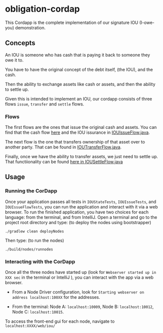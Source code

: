 # obligation-cordap

This Cordapp is the complete implementation of our signature IOU (I-owe-you) demonstration.

## Concepts

An IOU is someone who has cash that is paying it back to someone they owe it to.

You have to have the original concept of the debt itself, (the IOU), and the cash.

Then the ability to exchange assets like cash or assets, and then the ability to settle up.

Given this is intended to implement an IOU, our cordapp consists of three flows `issue`, `transfer` and `settle` flows.


### Flows

The first flows are the ones that issue the original cash and assets. You can find that the cash flow [here](./workflows/src/main/java/net/corda/samples/flows/SelfIssueCashFlow.java#L24-L32) and the IOU issurance in [IOUIssueFlow.java](./workflows/src/main/java/net/corda/samples/flows/IOUIssueFlow.java#L40-L80).

The next flow is the one that transfers ownership of that asset over to another party. That can be found in [IOUTransferFlow.java](./workflows/src/main/java/net/corda/samples/flows/IOUTransferFlow.java#L132-L159).


Finally, once we have the ability to transfer assets, we just need to settle up. That functiionality can be found [here in IOUSettleFlow.java](./workflows/src/main/java/net/corda/samples/flows/IOUSettleFlow.java#L54-L116)



## Usage

### Running the CorDapp

Once your application passes all tests in `IOUStateTests`, `IOUIssueTests`, and `IOUIssueFlowTests`, you can run the application and
interact with it via a web browser. To run the finished application, you have two choices for each language: from the terminal, and from IntelliJ.
Open a terminal and go to the project root directory and type: (to deploy the nodes using bootstrapper)
```
./gradlew clean deployNodes
```
Then type: (to run the nodes)
```
./build/nodes/runnodes
```
### Interacting with the CorDapp

Once all the three nodes have started up (look for `Webserver started up in XXX sec` in the terminal or IntelliJ ), you can interact with the app via a web browser.
* From a Node Driver configuration, look for `Starting webserver on address localhost:100XX` for the addresses.

* From the terminal: Node A: `localhost:10009`, Node B: `localhost:10012`, Node C: `localhost:10015`.

To access the front-end gui for each node, navigate to `localhost:XXXX/web/iou/`

